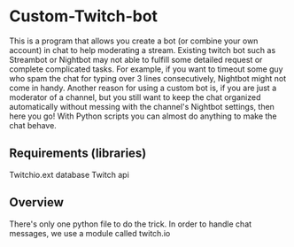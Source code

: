 # Custom-Twitch-bot
This is a program that allows you create a bot (or combine your own account) in chat to help moderating a stream. Existing twitch bot such as Streambot or Nightbot may not able to fulfill some detailed request or complete complicated tasks. For example, if you want to timeout some guy who spam the chat for typing over 3 lines consecutively, Nightbot might not come in handy. Another reason for using a custom bot is, if you are just a moderator of a channel, but you still want to keep the chat organized automatically without messing with the channel's Nightbot settings, then here you go! With Python scripts you can almost do anything to make the chat behave.

## Requirements (libraries)
Twitchio.ext database  Twitch api

## Overview
There's only one python file to do the trick. In order to handle chat messages, we use a module called twitch.io
